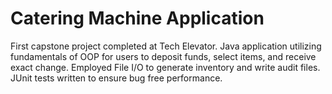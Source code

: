 # Catering Machine Application
First capstone project completed at Tech Elevator. Java application utilizing fundamentals of OOP for users to deposit
funds, select items, and receive exact change. Employed File I/O to generate inventory and write audit files. JUnit
tests written to ensure bug free performance.

